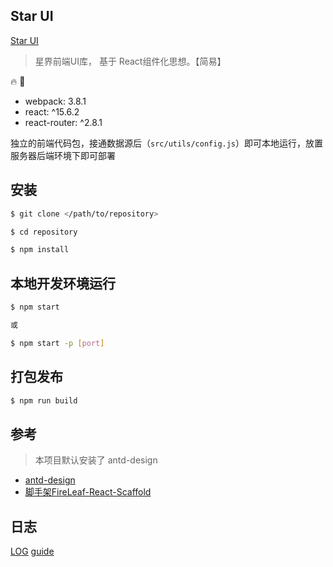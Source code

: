 ## Star UI

[Star UI](http://39.108.181.242:8092/)

> 星界前端UI库， 基于 React组件化思想。【简易】

:fire: :bug:

- webpack: 3.8.1
- react: ^15.6.2
- react-router: ^2.8.1 

独立的前端代码包，接通数据源后（`src/utils/config.js`）即可本地运行，放置服务器后端环境下即可部署

## 安装

```sh
$ git clone </path/to/repository>

$ cd repository

$ npm install
```

## 本地开发环境运行

```sh
$ npm start 

或

$ npm start -p [port]
```

## 打包发布

```sh
$ npm run build
```

## 参考

> 本项目默认安装了 antd-design

- [antd-design](https://ant.design/docs/react/introduce-cn)
- [脚手架FireLeaf-React-Scaffold](https://github.com/NARUTOne/FireLeaf-Vue-Scaffold)

## 日志

[LOG](./md/log.md)
[guide](./md/guide.md)